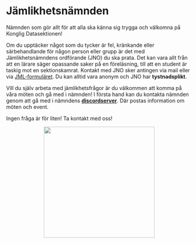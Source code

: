 # Jämlikhetsnämnden

Nämnden som gör allt för att alla ska känna sig trygga och välkomna på Konglig Datasektionen!

Om du upptäcker något som du tycker är fel, kränkande eller särbehandlande för någon person eller grupp är det med Jämlikhetsnämndens ordförande (JNO) du ska prata. Det kan vara allt från att en lärare säger opassande saker på en föreläsning, till att en student är taskig mot en sektionskamrat. Kontakt med JNO sker antingen via mail eller via [JML-formuläret](https://jml.datasektionen.se/). Du kan alltid vara anonym och JNO har **tystnadsplikt**.

Vill du själv arbeta med jämlikhetsfrågor är du välkommen att komma på våra möten och gå med i nämnden! I första hand kan du kontakta nämnden genom att gå med i nämndens **[discordserver](https://discord.gg/UjpGaB6Ckh)**. Där postas information om möten och event.

Ingen fråga är för liten! Ta kontakt med oss!

<div style="text-align:center">
  <img width=300 src="https://dsekt-assets.s3.eu-west-1.amazonaws.com/namnder/jamlikhetsnamnden/logo-transparent-cerise.png">
</div>